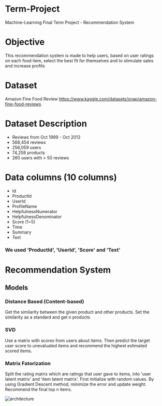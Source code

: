 # Term-Project
Machine-Learning Final Term Project - Recommendation System



# Objective

This recommendation system is made to help users, based on user ratings on each food item, select the best fit for themselves and to stimulate sales and increase profits


# Dataset

Amazon Fine Food Review
https://www.kaggle.com/datasets/snap/amazon-fine-food-reviews


# Dataset Description

- Reviews from Oct 1999 - Oct 2012
- 568,454 reviews
- 256,059 users
- 74,258 products
- 260 users with > 50 reviews


# Data columns (10 columns)

- Id
- ProductId
- UserId
- ProfileName
- HelpfulnessNumerator
- HelpfulnessDenominator
- Score (1~5)
- Time
- Summary
- Text

### We used 'ProductId', 'UserId', 'Score' and 'Text'


# Recommendation System

## Models

### Distance Based (Content-based)

Get the similarity between the given product and other products. Set the similarity as a standard and get n products


### SVD

Use a matrix with scores from users about items. Then predict the target user score to unevaluated items and recommend the highest estimated scored items.


### Matrix Fatorization

Split the rating matrix which are ratings that user gave to items, into 'user latent matrix' and 'item latent matrix'. First initialize with random values. By using Gradient Descent method, minimize the error and update weight. Recommend the final top n items.


![architecture](https://user-images.githubusercontent.com/87661298/204270082-47258e5c-9e6e-41b0-b7c5-567a4ea49f24.png)
